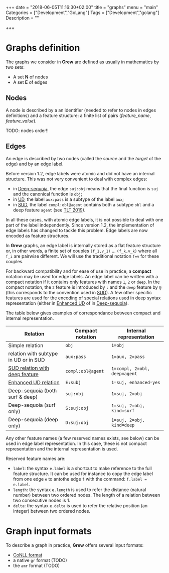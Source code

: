 +++
date = "2018-06-05T11:16:30+02:00"
title = "graphs"
menu = "main"
Categories = ["Development","GoLang"]
Tags = ["Development","golang"]
Description = ""

+++

# Graphs definition
The graphs we consider in **Grew** are defined as usually in mathematics by two sets:

 * A set **N** of nodes
 * A set **E** of edges

## Nodes
A node is described by a an identifier (needed to refer to nodes in edges definitions) and a feature structure: a finite list of pairs (*feature_name*, *feature_value*).

TODO: nodes order!!

## Edges
An edge is described by two nodes (called the *source* and the *target* of the edge) and by an edge label.

Before version 1.2, edge labels were atomic and did not have an internal structure.
This was not very convenient to deal with complex edges:

  * in [Deep-sequoia](deep-sequoia.inria.fr), the edge `suj:obj` means that the final function is `suj` and the canonical function is `obj`;
  * in [UD](https://universaldependencies.org), the label `aux:pass` is a subtype of the label `aux`;
  * in [SUD](https://surfacesyntacticud.github.io/), the label `compl:obl@agent` contains both a subtype `obl` and a deep feature `agent` (see [TLT 2019](https://hal.inria.fr/hal-02266003v1)).

In all these cases, with atomic edge labels, it is not possible to deal with one part of the label independently.
Since version 1.2, the implementation of edge labels has changed to tackle this problem.
Edge labels are now encoded as feature structures.

In **Grew** graphs, an edge label is internally stored as a flat feature structure or, in other words, a finite set of couples `(f_1,v_1)` … `(f_k,v_k)` where all `f_i` are pairwise different.
We will use the traditional notation `f=v` for these couples.

For backward compatibility and for ease of use in practice, a **compact** notation may be used for edge labels.
An edge label can be written with a compact notation if it contains only features with names `1`, `2` or `deep`.
In the compact notation, the `2` feature is introduced by `:` and the `deep` feature by `@` (this corresponds to the convention used in [SUD](https://surfacesyntacticud.github.io/)).
A few other specific features are used for the encoding of special relations used in deep syntax representation (either in [Enhanced UD](https://universaldependencies.org/u/overview/enhanced-syntax.html) of in [Deep-sequoia](http://deep-sequoia.inria.fr/)).

The table below gives examples of correspondance between compact and internal representation.

|               Relation                                                                                  | Compact notation    |  Internal representation     |
|---------------------------------------------------------------------------------------------------------|---------------------|------------------------------|
| Simple relation                                                                                         | `obj`               | `1=obj`                      |
| relation with subtype in UD or in SUD                                                                   | `aux:pass`          | `1=aux, 2=pass`              |
| [SUD relation with deep feature](https://surfacesyntacticud.github.io/guidelines/u/#sud-deep-features)  | `compl:obl@agent`   | `1=compl, 2=obl, deep=agent` |
| [Enhanced UD relation](https://universaldependencies.org/u/overview/enhanced-syntax.html)               | `E:subj`            | `1=suj, enhanced=yes`        |
| [Deep-sequoia](http://deep-sequoia.inria.fr/) (both surf & deep)                                        | `suj:obj`           | `1=suj, 2=obj`               |
| Deep-sequoia (surf only)                                                                                | `S:suj:obj`         | `1=suj, 2=obj, kind=surf`    |
| Deep-sequoia (deep only)                                                                                | `D:suj:obj`         | `1=suj, 2=obj, kind=deep`    |


Any other feature names (a few reserved names exists, see below) can be used in edge label representation.
In this case, these is not compact representation and the internal representation is used.

Reserved feature names are:

 * `label`: the syntax `e.label` is a shortcut to make reference to the full feature structure. It can be used for instance to copy the edge label from one edge `e` to antothe edge `f` with the command: `f.label = e.label`.
 * `length`: the syntax `e.length` is used to refer the distance (natural number) between two ordered nodes. The length of a relation between two consecutive nodes is 1.
 * `delta`: the syntax `e.delta` is used to refer the relative position (an integer) between two ordered nodes.



# Graph input formats
To describe a graph in practice, **Grew** offers several input formats:

 * [CoNLL format](../conll)
 * a native `gr` format (TODO)
* the `amr` format (TODO)
